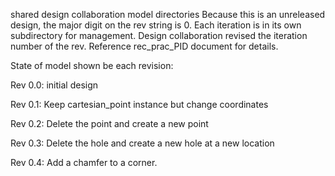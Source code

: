 shared design collaboration model directories
Because this is an unreleased design, the major digit on the rev string is 0.
Each iteration is in its own subdirectory for management.
Design collaboration revised the iteration number of the rev.
Reference rec_prac_PID document for details.

State of model shown be each revision:

Rev 0.0: initial design

Rev 0.1: Keep cartesian_point instance but change coordinates

Rev 0.2: Delete the point and create a new point

Rev 0.3: Delete the hole and create a new hole at a new location

Rev 0.4: Add a chamfer to a corner. 
